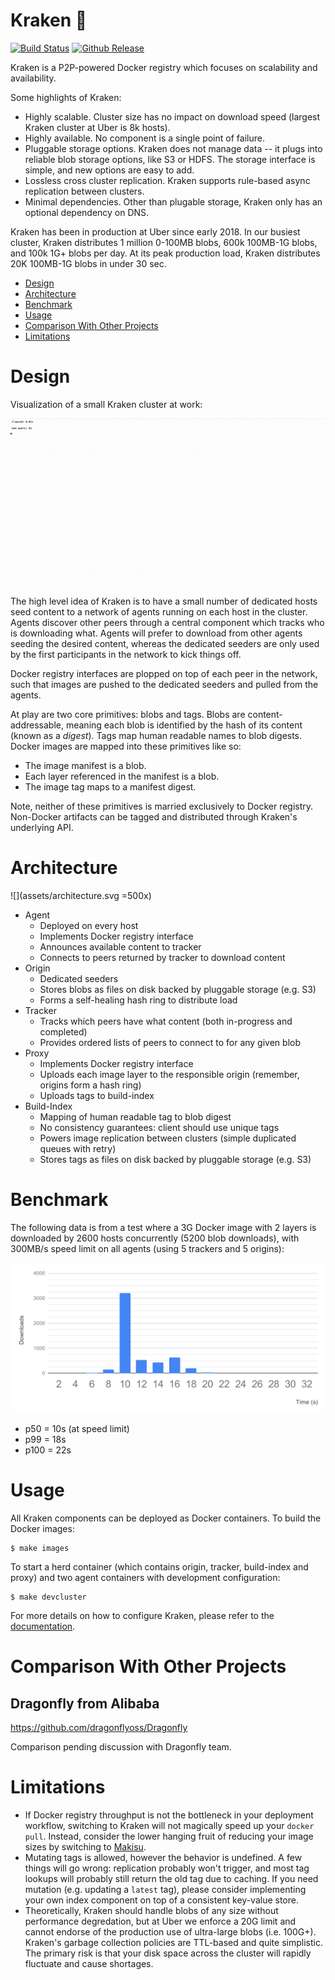 # Kraken :octopus:

[![Build Status](https://travis-ci.org/uber/kraken.svg?branch=master)](https://travis-ci.org/uber/kraken)
[![Github Release](https://img.shields.io/github/release/uber/kraken.svg)](https://github.com/uber/kraken/releases)

Kraken is a P2P-powered Docker registry which focuses on scalability and availability.

Some highlights of Kraken:
- Highly scalable. Cluster size has no impact on download speed (largest Kraken cluster at Uber is
  8k hosts).
- Highly available. No component is a single point of failure.
- Pluggable storage options. Kraken does not manage data -- it plugs into reliable blob storage
  options, like S3 or HDFS. The storage interface is simple, and new options are easy to add.
- Lossless cross cluster replication. Kraken supports rule-based async replication between clusters.
- Minimal dependencies. Other than plugable storage, Kraken only has an optional dependency on DNS.

Kraken has been in production at Uber since early 2018. In our busiest cluster, Kraken distributes
1 million 0-100MB blobs, 600k 100MB-1G blobs, and 100k 1G+ blobs per day. At its peak production
load, Kraken distributes 20K 100MB-1G blobs in under 30 sec.

- [Design](#design)
- [Architecture](#architecture)
- [Benchmark](#benchmark)
- [Usage](#usage)
- [Comparison With Other Projects](#comparison-with-other-projects)
- [Limitations](#limitations)

# Design

Visualization of a small Kraken cluster at work:

![](assets/visualization.gif)

The high level idea of Kraken is to have a small number of dedicated hosts seed content to a network
of agents running on each host in the cluster. Agents discover other peers through a central component
which tracks who is downloading what. Agents will prefer to download from other agents seeding the
desired content, whereas the dedicated seeders are only used by the first participants in the network to
kick things off.

Docker registry interfaces are plopped on top of each peer in the network, such that images are
pushed to the dedicated seeders and pulled from the agents.

At play are two core primitives: blobs and tags. Blobs are content-addressable, meaning each
blob is identified by the hash of its content (known as a *digest*). Tags map human readable names
to blob digests. Docker images are mapped into these primitives like so:
- The image manifest is a blob.
- Each layer referenced in the manifest is a blob.
- The image tag maps to a manifest digest.

Note, neither of these primitives is married exclusively to Docker registry. Non-Docker artifacts
can be tagged and distributed through Kraken's underlying API.

# Architecture

![](assets/architecture.svg =500x)

- Agent
  - Deployed on every host
  - Implements Docker registry interface
  - Announces available content to tracker
  - Connects to peers returned by tracker to download content
- Origin
  - Dedicated seeders
  - Stores blobs as files on disk backed by pluggable storage (e.g. S3)
  - Forms a self-healing hash ring to distribute load
- Tracker
  - Tracks which peers have what content (both in-progress and completed)
  - Provides ordered lists of peers to connect to for any given blob
- Proxy
  - Implements Docker registry interface
  - Uploads each image layer to the responsible origin (remember, origins form a hash ring)
  - Uploads tags to build-index
- Build-Index
  - Mapping of human readable tag to blob digest
  - No consistency guarantees: client should use unique tags
  - Powers image replication between clusters (simple duplicated queues with retry)
  - Stores tags as files on disk backed by pluggable storage (e.g. S3)

# Benchmark

The following data is from a test where a 3G Docker image with 2 layers is downloaded by 2600 hosts
concurrently (5200 blob downloads), with 300MB/s speed limit on all agents (using 5 trackers and
5 origins):

![](assets/benchmark.svg)

- p50 = 10s (at speed limit)
- p99 = 18s
- p100 = 22s

# Usage

All Kraken components can be deployed as Docker containers. To build the Docker images:

```
$ make images
```

To start a herd container (which contains origin, tracker, build-index and proxy) and two agent
containers with development configuration:

```
$ make devcluster
```

For more details on how to configure Kraken, please refer to the [documentation](docs/CONFIGURATION.md).

# Comparison With Other Projects

## Dragonfly from Alibaba

https://github.com/dragonflyoss/Dragonfly

Comparison pending discussion with Dragonfly team.

# Limitations

- If Docker registry throughput is not the bottleneck in your deployment workflow, switching to
  Kraken will not magically speed up your `docker pull`. Instead, consider the lower hanging fruit
  of reducing your image sizes by switching to [Makisu](https://github.com/uber/makisu).
- Mutating tags is allowed, however the behavior is undefined. A few things will go wrong: replication
  probably won't trigger, and most tag lookups will probably still return the old tag due to caching.
  If you need mutation (e.g. updating a `latest` tag), please consider implementing your own index
  component on top of a consistent key-value store.
- Theoretically, Kraken should handle blobs of any size without performance degredation, but at Uber
  we enforce a 20G limit and cannot endorse of the production use of ultra-large blobs (i.e. 100G+).
  Kraken's garbage collection policies are TTL-based and quite simplistic. The primary risk is that
  your disk space across the cluster will rapidly fluctuate and cause shortages.
